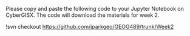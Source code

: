 Please copy and paste the following code to your Jupyter Notebook on CyberGISX. The code will download the materials for week 2. 

!svn checkout https://github.com/jparkgeo/GEOG489/trunk/Week2
